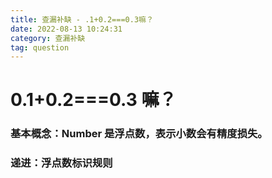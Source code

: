 ```yaml
---
title: 查漏补缺 - .1+0.2===0.3嘛？
date: 2022-08-13 10:24:31
category: 查漏补缺
tag: question
---
```


# 0.1+0.2===0.3 嘛？

### 基本概念：Number 是浮点数，表示小数会有精度损失。

### 递进：浮点数标识规则
